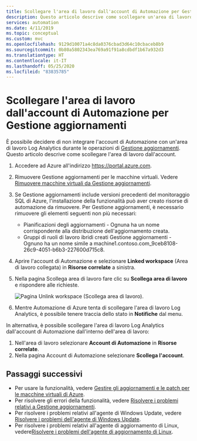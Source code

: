 ```yaml
---
title: Scollegare l'area di lavoro dall'account di Automazione per Gestione aggiornamenti
description: Questo articolo descrive come scollegare un'area di lavoro Log Analytics dall'account di Automazione per Gestione aggiornamenti
services: automation
ms.date: 4/11/2019
ms.topic: conceptual
ms.custom: mvc
ms.openlocfilehash: 9129d10071a4c8da0376cbad3d64c10cbaceb8b9
ms.sourcegitcommit: 0b80a5802343ea769a91f91a8cdbdf1b67a932d3
ms.translationtype: HT
ms.contentlocale: it-IT
ms.lasthandoff: 05/25/2020
ms.locfileid: "83835785"
---
```

# <a name="unlink-workspace-from-automation-account-for-update-management"></a>Scollegare l'area di lavoro dall'account di Automazione per Gestione aggiornamenti

È possibile decidere di non integrare l'account di Automazione con un'area di lavoro Log Analytics durante le operazioni di [Gestione aggiornamenti](automation-update-management.md). Questo articolo descrive come scollegare l'area di lavoro dall'account.

1. Accedere ad Azure all'indirizzo https://portal.azure.com.

2. Rimuovere Gestione aggiornamenti per le macchine virtuali. Vedere [Rimuovere macchine virtuali da Gestione aggiornamenti](automation-remove-vms-from-update-management.md).

3. Se Gestione aggiornamenti include versioni precedenti del monitoraggio SQL di Azure, l'installazione della funzionalità può aver creato risorse di automazione da rimuovere. Per Gestione aggiornamenti, è necessario rimuovere gli elementi seguenti non più necessari:

   * Pianificazioni degli aggiornamenti - Ognuna ha un nome corrispondente alla distribuzione dell'aggiornamento creata.
   * Gruppi di ruoli di lavoro ibridi creati Gestione aggiornamenti - Ognuno ha un nome simile a machine1.contoso.com_9ceb8108-26c9-4051-b6b3-227600d715c8.

4. Aprire l'account di Automazione e selezionare **Linked workspace** (Area di lavoro collegata) in **Risorse correlate** a sinistra.

5. Nella pagina Scollega area di lavoro fare clic su **Scollega area di lavoro** e rispondere alle richieste.

   ![Pagina Unlink workspace (Scollega area di lavoro)](media/automation-unlink-workspace-update-management/automation-unlink-workspace-blade.png).

6. Mentre Automazione di Azure tenta di scollegare l'area di lavoro Log Analytics, è possibile tenere traccia dello stato in **Notifiche** dal menu.

In alternativa, è possibile scollegare l'area di lavoro Log Analytics dall'account di Automazione dall'interno dell'area di lavoro:

1. Nell'area di lavoro selezionare **Account di Automazione** in **Risorse correlate**. 
2. Nella pagina Account di Automazione selezionare **Scollega l'account**.

## <a name="next-steps"></a>Passaggi successivi

* Per usare la funzionalità, vedere [Gestire gli aggiornamenti e le patch per le macchine virtuali di Azure](automation-tutorial-update-management.md).
* Per risolvere gli errori della funzionalità, vedere [Risolvere i problemi relativi a Gestione aggiornamenti](troubleshoot/update-management.md).
* Per risolvere i problemi relativi all'agente di Windows Update, vedere [Risolvere i problemi dell'agente di Windows Update](troubleshoot/update-agent-issues.md).
* Per risolvere i problemi relativi all'agente di aggiornamento di Linux, vedere[Risolvere i problemi dell'agente di aggiornamento di Linux](troubleshoot/update-agent-issues-linux.md).
